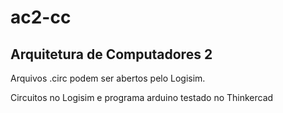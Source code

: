 # ac2-cc
## Arquitetura de Computadores 2

Arquivos .circ podem ser abertos pelo Logisim.

Circuitos no Logisim e programa arduino testado no Thinkercad
